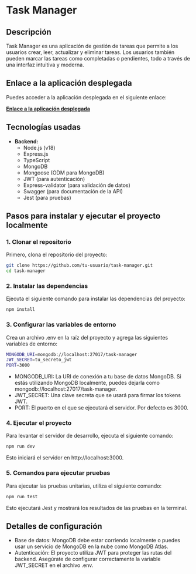 # Task Manager

## Descripción

Task Manager es una aplicación de gestión de tareas que permite a los usuarios crear, leer, actualizar y eliminar tareas. Los usuarios también pueden marcar las tareas como completadas o pendientes, todo a través de una interfaz intuitiva y moderna.

## Enlace a la aplicación desplegada

Puedes acceder a la aplicación desplegada en el siguiente enlace:

[**Enlace a la aplicación desplegada**](https://tu-enlace-desplegado.com)

## Tecnologías usadas

- **Backend:**
  - Node.js (v18)
  - Express.js
  - TypeScript
  - MongoDB
  - Mongoose (ODM para MongoDB)
  - JWT (para autenticación)
  - Express-validator (para validación de datos)
  - Swagger (para documentación de la API)
  - Jest (para pruebas)

## Pasos para instalar y ejecutar el proyecto localmente

### 1. Clonar el repositorio

Primero, clona el repositorio del proyecto:

```bash
git clone https://github.com/tu-usuario/task-manager.git
cd task-manager
```

### 2. Instalar las dependencias

Ejecuta el siguiente comando para instalar las dependencias del proyecto:

```bash
npm install
```

### 3. Configurar las variables de entorno

Crea un archivo .env en la raíz del proyecto y agrega las siguientes variables de entorno:

```bash
MONGODB_URI=mongodb://localhost:27017/task-manager
JWT_SECRET=tu_secreto_jwt
PORT=3000
```

- MONGODB_URI: La URI de conexión a tu base de datos MongoDB. Si estás utilizando MongoDB localmente, puedes dejarla como mongodb://localhost:27017/task-manager.
- JWT_SECRET: Una clave secreta que se usará para firmar los tokens JWT.
- PORT: El puerto en el que se ejecutará el servidor. Por defecto es 3000.

### 4. Ejecutar el proyecto

Para levantar el servidor de desarrollo, ejecuta el siguiente comando:

```bash
npm run dev
```

Esto iniciará el servidor en http://localhost:3000.

### 5. Comandos para ejecutar pruebas

Para ejecutar las pruebas unitarias, utiliza el siguiente comando:

```bash
npm run test
```

Esto ejecutará Jest y mostrará los resultados de las pruebas en la terminal.

## Detalles de configuración

- Base de datos: MongoDB debe estar corriendo localmente o puedes usar un servicio de MongoDB en la nube como MongoDB Atlas.
- Autenticación: El proyecto utiliza JWT para proteger las rutas del backend. Asegúrate de configurar correctamente la variable JWT_SECRET en el archivo .env.
